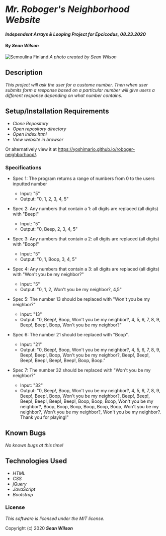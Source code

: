 # _Mr. Roboger's Neighborhood Website_

#### _Independent Arrays & Looping Project for Epcicodus, 08.23.2020_

#### By _**Sean Wilson**_

![Semoulina Finland](https://seanpwilson.com/wp-content/uploads/sites/1/nggallery/preview/IMG_2732.jpg)
_A photo created by Sean Wilson_

## Description

_This project will ask the user for a custome number. Then when user submits form a response based on a particular number will give users a different response depending on what number contains._

## Setup/Installation Requirements

* _Clone Repository_
* _Open repository directory_
* _Open index.html_
* _View website in browser_

Or alternatively view it at https://yoshimario.github.io/roboger-neighborhood/.

### Specifications

* Spec 1: The program returns a range of numbers from 0 to the users inputted number
  * Input: "5"
  * Output: "0, 1, 2, 3, 4, 5"

* Spec 2: Any numbers that contain a 1: all digits are replaced (all digits) with "Beep!"
  * Input: "5"
  * Output: "0, Beep, 2, 3, 4, 5"

* Spec 3: Any numbers that contain a 2: all digits are replaced (all digits) with "Boop!"
  * Input: "5"
  * Output: "0, 1, Boop, 3, 4, 5"

* Spec 4: Any numbers that contain a 3: all digits are replaced (all digits) with "Won't you be my neighbor?"
  * Input: "5"
  * Output: "0, 1, 2, Won't you be my neighbor?, 4,5"

* Spec 5: The number 13 should be replaced with "Won't you be my neighbor?"
  * Input: "13"
  * Output: "0, Beep!, Boop, Won't you be my neighbor?, 4, 5, 6, 7, 8, 9, Beep!, Beep!, Boop, Won't you be my neighbor?"

* Spec 6: The number 21 should be replaced with "Boop".
  * Input: "21"
  * Output: "0, Beep!, Boop, Won't you be my neighbor?, 4, 5, 6, 7, 8, 9, Beep!, Beep!, Boop, Won't you be my neighbor?, Beep!, Beep!, Beep!, Beep!, Beep!, Beep!, Boop, Boop."

* Spec 7: The number 32 should be replaced with "Won't you be my neighbor?"
  * Input: "32"
  * Output: "0, Beep!, Boop, Won't you be my neighbor?, 4, 5, 6, 7, 8, 9, Beep!, Beep!, Boop, Won't you be my neighbor?, Beep!, Beep!, Beep!, Beep!, Beep!, Beep!, Boop, Boop, Boop, Won't you be my neighbor?, Boop, Boop, Boop, Boop, Boop, Boop, Won't you be my neighbor?, Won't you be my neighbor?, Won't you be my neighbor?. Thank you for playing!"

## Known Bugs

_No known bugs at this time!_

## Technologies Used

* _HTML_
* _CSS_ 
* _jQuery_
* _JavaScript_
* _Bootstrap_

### License

*This software is licensed under the MIT license.*

Copyright (c) 2020 **_Sean Wilson_**